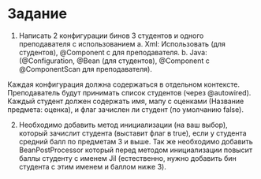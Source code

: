 # Задание

1. Написать 2 конфигурации бинов 3 студентов и одного преподавателя с использованием 
	a. Xml: Использовать <bean> (для студентов), @Component с <components-scan> для преподавателя.
	b. Java: (@Configuration, @Bean (для студентов), @Component с @ComponentScan для преподавателя).
	
Каждая конфигурация должна содержаться в отдельном контексте. Преподаватель будут принимать список студентов (через @autowired). 
Каждый студент должен содержать имя, мапу с оценками (Название предмета: оценка), и флаг зачислен ли студент (по умолчанию false).

2. Необходимо добавить метод инициализации (на ваш выбор), который зачислит студента (выставит флаг в true), если у студента средний балл по предметам 3 и выше. 
Так же необходимо добавить BeanPostProcessor который перед методом инициализации повысит баллы студенту с именем Jil (естественно, нужно добавить бин студента с этим именем и баллом ниже 3).
